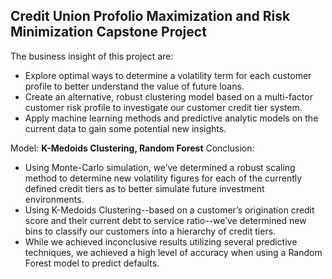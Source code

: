 Credit Union Profolio Maximization and Risk Minimization Capstone Project
-------------
The business insight of this project are:
   - Explore optimal ways to determine a volatility term for each customer profile to better understand the value of future loans.
   - Create an alternative, robust clustering model based on a multi-factor customer risk profile to investigate our customer credit tier system.
   - Apply machine learning methods and predictive analytic models on the current data to gain some potential new insights.

Model: **K-Medoids Clustering, Random Forest**
Conclusion:
   - Using Monte-Carlo simulation, we’ve determined a robust scaling method to determine new volatility figures for each of the currently defined credit tiers as to better simulate future investment environments.
   - Using K-Medoids Clustering--based on a customer’s origination credit score and their current debt to service ratio--we’ve determined new bins to classify our customers into a hierarchy of credit tiers.
   - While we achieved inconclusive results utilizing several predictive techniques, we achieved a high level of accuracy when using a Random Forest model to predict defaults.
